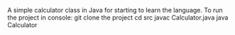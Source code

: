 A simple calculator class in Java for starting to learn the language.
To run the project in console:
git clone the project
cd src
javac Calculator.java
java Calculator
